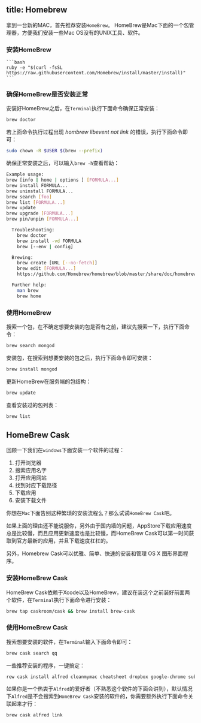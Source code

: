 title: Homebrew
---

拿到一台新的MAC，首先推荐安装`HomeBrew`。
HomeBrew是Mac下面的一个包管理器，方便我们安装一些Mac OS没有的UNIX工具、软件。

### 安装HomeBrew

	```bash
	ruby -e "$(curl -fsSL https://raw.githubusercontent.com/Homebrew/install/master/install)"
	```

### 确保HomeBrew是否安装正常

  安装好HomeBrew之后，在`Terminal`执行下面命令确保正常安装：

  ```bash
  brew doctor
  ```

  若上面命令执行过程出现 *hombrew libevent not link* 的错误，执行下面命令即可：

  ```bash
  sudo chown -R $USER $(brew --prefix)
  ```

  确保正常安装之后，可以输入`brew -h`查看帮助：

  ```bash
  Example usage:
  brew [info | home | options ] [FORMULA...]
  brew install FORMULA...
  brew uninstall FORMULA...
  brew search [foo]
  brew list [FORMULA...]
  brew update
  brew upgrade [FORMULA...]
  brew pin/unpin [FORMULA...]

	Troubleshooting:
	  brew doctor
	  brew install -vd FORMULA
	  brew [--env | config]

	Brewing:
	  brew create [URL [--no-fetch]]
	  brew edit [FORMULA...]
	  https://github.com/Homebrew/homebrew/blob/master/share/doc/homebrew/Formula-Cookbook.md

	Further help:
	  man brew
	  brew home
  ```

### 使用HomeBrew

  搜索一个包，在不确定想要安装的包是否有之前，建议先搜索一下，执行下面命令：

  ```bash
  brew search mongod
  ```

  安装包，在搜索到想要安装的包之后，执行下面命令即可安装：

  ```bash
  brew install mongod
  ```

  更新HomeBrew在服务端的包结构：

  ```bash
  brew update
  ```

  查看安装过的包列表：

  ```bash
  brew list
  ```


## HomeBrew Cask

回顾一下我们在`windows`下面安装一个软件的过程：

1. 打开浏览器
2. 搜索应用名字
3. 打开应用网站
4. 找到对应下载路径
5. 下载应用
6. 安装下载文件

你想在`Mac`下面告别这种繁琐的安装流程么？那么试试`HomeBrew Cask`吧。 

如果上面的理由还不能说服你，另外由于国内墙的问题，AppStore下载应用速度总是比较慢，而且应用更新速度也是比较慢，而HomeBrew Cask可以第一时间获取到官方最新的应用，并且下载速度杠杠的。

另外，Homebrew Cask可以优雅、简单、快速的安装和管理 OS X 图形界面程序。

### 安装HomeBrew Cask

  HomeBrew Cask依赖于Xcode以及HomeBrew，建议在装这个之前装好前面两个软件，在`Terminal`执行下面命令进行安装：

  ```bash
  brew tap caskroom/cask && brew install brew-cask
  ```

### 使用HomeBrew Cask

  搜索想要安装的软件，在`Terminal`输入下面命令即可：

  ```bash
  brew cask search qq
  ```

  一些推荐安装的程序，一键搞定：

  ```bash
  rew cask install alfred cleanmymac cheatsheet dropbox google-chrome sublime-text
  ```

  如果你是一个热衷于`Alfred`的爱好者（不熟悉这个软件的下面会讲到），默认情况下`Alfred`是不会搜索到`HomeBrew Cask`安装的软件的，你需要额外执行下面命令关联起来才行：

  ```bash
  brew cask alfred link
  ```
